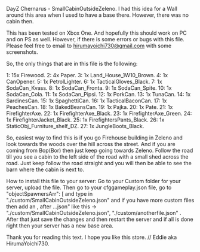 DayZ Chernarus - SmallCabinOutsideZeleno.
I had this idea for a Wall around this area when I used to have a base there. However, there was no cabin then.

This has been tested on Xbox One. And hopefully this should work on PC and on PS as well.
However, if there is some errors or bugs with this file. Please feel free to email to 
hirumayoichi730@gmail.com with some screenshots.

So, the only things that are in this file is the following:

1: 15x Firewood.
2: 4x Paper.
3: 1x Land_House_1W10_Brown.
4: 1x CanOpener.
5: 1x PetrolLighter.
6: 1x TacticalGloves_Black.
7: 1x SodaCan_Kvass.
8: 1x SodaCan_Fronta.
9: 1x SodaCan_Spite.
10: 1x SodaCan_Cola.
11: 1x SodaCan_Pipsi.
12: 1x PorkCan.
13: 1x TunaCan.
14: 1x SardinesCan.
15: 1x SpaghettiCan.
16: 1x TacticalBaconCan.
17: 1x PeachesCan.
18: 1x BakedBeansCan.
19: 1x Pajka.
20: 1x Pate.
21: 1x FirefighterAxe.
22: 1x FirefighterAxe_Black.
23: 1x FirefighterAxe_Green.
24: 1x FirefighterJacket_Black.
25: 1x FirefightersPants_Black.
26: 1x StaticObj_Furniture_shelf_DZ.
27: 1x JungleBoots_Black.

So, easiest way to find this is if you go Firehouse building in Zeleno and look towards the woods over the hill across the street.
And if you are coming from Bop(Bor) then just keep going towards Zeleno. Follow the road till you see a cabin to the left side
of the road with a small shed across the road. Just keep follow the road straight and you will then be able to see the barn where
the cabin is next to. 

How to install this file to your server:
Go to your Custom folder for your server, upload the file.
Then go to your cfggameplay.json file, go to "objectSpawnersArr": [ and type in "./custom/SmallCabinOutsideZeleno.json"
and if you have more custom files then add an , after ...json" like this -> "./custom/SmallCabinOutsideZeleno.json", "./custom/anotherfile.json" .
After that just save the changes and then restart the server and if all is done right then your server has a new base area.

Thank you for reading this text.
I hope you like this store.
//
Eddie aka HirumaYoichi730.

